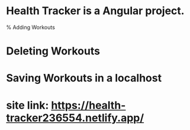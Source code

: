 # Health Tracker is a Angular project. 
% Adding Workouts
# Deleting Workouts
# Saving Workouts in a localhost
# site link: https://health-tracker236554.netlify.app/
